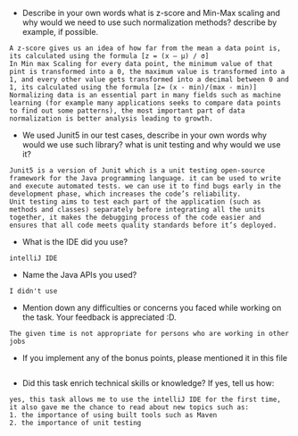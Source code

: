 - Describe in your own words what is z-score and Min-Max scaling and why would we need to use such normalization methods? describe by example, if possible.
```
A z-score gives us an idea of how far from the mean a data point is, its calculated using the formula [z = (x – μ) / σ] 
In Min max Scaling for every data point, the minimum value of that pint is transformed into a 0, the maximum value is transformed into a 1, and every other value gets transformed into a decimal between 0 and 1, its calculated using the formula [z= (x - min)/(max - min)] 
Normalizing data is an essential part in many fields such as machine learning (for example many applications seeks to compare data points to find out some patterns), the most important part of data normalization is better analysis leading to growth.
```
- We used Junit5 in our test cases, describe in your own words why would we use such library?
  what is unit testing and why would we use it?
```
Junit5 is a version of Junit which is a unit testing open-source framework for the Java programming language. it can be used to write and execute automated tests. we can use it to find bugs early in the development phase, which increases the code’s reliability.
Unit testing aims to test each part of the application (such as methods and classes) separately before integrating all the units together, it makes the debugging process of the code easier and ensures that all code meets quality standards before it’s deployed.
```
- What is the IDE did you use?
```
intelliJ IDE
```
- Name the Java APIs you used?
```
I didn't use
```

- Mention down any difficulties or concerns you faced while working on the task. Your feedback is appreciated :D.
```
The given time is not appropriate for persons who are working in other jobs 
```

- If you implement any of the bonus points, please mentioned it in this file
```
```

- Did this task enrich technical skills or knowledge? If yes, tell us how:
```
yes, this task allows me to use the intelliJ IDE for the first time, 
it also gave me the chance to read about new topics such as:
1. the importance of using built tools such as Maven 
2. the importance of unit testing 
```
